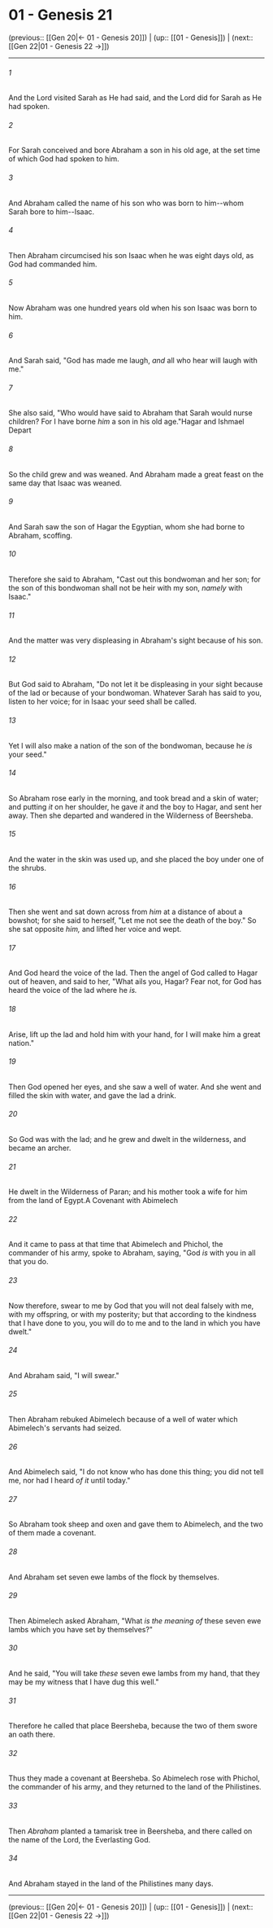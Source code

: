 # 01 - Genesis 21

(previous:: [[Gen 20|← 01 - Genesis 20]]) | (up:: [[01 - Genesis]]) | (next:: [[Gen 22|01 - Genesis 22 →]])

***


###### 1 
And the Lord visited Sarah as He had said, and the Lord did for Sarah as He had spoken. 

###### 2 
For Sarah conceived and bore Abraham a son in his old age, at the set time of which God had spoken to him. 

###### 3 
And Abraham called the name of his son who was born to him--whom Sarah bore to him--Isaac. 

###### 4 
Then Abraham circumcised his son Isaac when he was eight days old, as God had commanded him. 

###### 5 
Now Abraham was one hundred years old when his son Isaac was born to him. 

###### 6 
And Sarah said, "God has made me laugh, _and_ all who hear will laugh with me." 

###### 7 
She also said, "Who would have said to Abraham that Sarah would nurse children? For I have borne _him_ a son in his old age."Hagar and Ishmael Depart 

###### 8 
So the child grew and was weaned. And Abraham made a great feast on the same day that Isaac was weaned. 

###### 9 
And Sarah saw the son of Hagar the Egyptian, whom she had borne to Abraham, scoffing. 

###### 10 
Therefore she said to Abraham, "Cast out this bondwoman and her son; for the son of this bondwoman shall not be heir with my son, _namely_ with Isaac." 

###### 11 
And the matter was very displeasing in Abraham's sight because of his son. 

###### 12 
But God said to Abraham, "Do not let it be displeasing in your sight because of the lad or because of your bondwoman. Whatever Sarah has said to you, listen to her voice; for in Isaac your seed shall be called. 

###### 13 
Yet I will also make a nation of the son of the bondwoman, because he _is_ your seed." 

###### 14 
So Abraham rose early in the morning, and took bread and a skin of water; and putting _it_ on her shoulder, he gave _it_ and the boy to Hagar, and sent her away. Then she departed and wandered in the Wilderness of Beersheba. 

###### 15 
And the water in the skin was used up, and she placed the boy under one of the shrubs. 

###### 16 
Then she went and sat down across from _him_ at a distance of about a bowshot; for she said to herself, "Let me not see the death of the boy." So she sat opposite _him,_ and lifted her voice and wept. 

###### 17 
And God heard the voice of the lad. Then the angel of God called to Hagar out of heaven, and said to her, "What ails you, Hagar? Fear not, for God has heard the voice of the lad where he _is._ 

###### 18 
Arise, lift up the lad and hold him with your hand, for I will make him a great nation." 

###### 19 
Then God opened her eyes, and she saw a well of water. And she went and filled the skin with water, and gave the lad a drink. 

###### 20 
So God was with the lad; and he grew and dwelt in the wilderness, and became an archer. 

###### 21 
He dwelt in the Wilderness of Paran; and his mother took a wife for him from the land of Egypt.A Covenant with Abimelech 

###### 22 
And it came to pass at that time that Abimelech and Phichol, the commander of his army, spoke to Abraham, saying, "God _is_ with you in all that you do. 

###### 23 
Now therefore, swear to me by God that you will not deal falsely with me, with my offspring, or with my posterity; but that according to the kindness that I have done to you, you will do to me and to the land in which you have dwelt." 

###### 24 
And Abraham said, "I will swear." 

###### 25 
Then Abraham rebuked Abimelech because of a well of water which Abimelech's servants had seized. 

###### 26 
And Abimelech said, "I do not know who has done this thing; you did not tell me, nor had I heard _of it_ until today." 

###### 27 
So Abraham took sheep and oxen and gave them to Abimelech, and the two of them made a covenant. 

###### 28 
And Abraham set seven ewe lambs of the flock by themselves. 

###### 29 
Then Abimelech asked Abraham, "What _is the meaning of_ these seven ewe lambs which you have set by themselves?" 

###### 30 
And he said, "You will take _these_ seven ewe lambs from my hand, that they may be my witness that I have dug this well." 

###### 31 
Therefore he called that place Beersheba, because the two of them swore an oath there. 

###### 32 
Thus they made a covenant at Beersheba. So Abimelech rose with Phichol, the commander of his army, and they returned to the land of the Philistines. 

###### 33 
Then _Abraham_ planted a tamarisk tree in Beersheba, and there called on the name of the Lord, the Everlasting God. 

###### 34 
And Abraham stayed in the land of the Philistines many days.

***

(previous:: [[Gen 20|← 01 - Genesis 20]]) | (up:: [[01 - Genesis]]) | (next:: [[Gen 22|01 - Genesis 22 →]])
